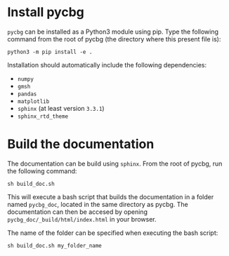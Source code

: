 Install pycbg
=============

`pycbg` can be installed as a Python3 module using pip. Type the following command from the root of pycbg (the directory where this present file is): 

```
python3 -m pip install -e .
```

Installation should automatically include the following dependencies: 
 - `numpy`
 - `gmsh`
 - `pandas`
 - `matplotlib`
 - `sphinx` (at least version `3.3.1`)
 - `sphinx_rtd_theme`

Build the documentation
=======================

The documentation can be build using `sphinx`. From the root of pycbg, run the following command:
```
sh build_doc.sh
```

This will execute a bash script that builds the documentation in a folder named `pycbg_doc`, located in the same directory as pycbg. 
The documentation can then be accesed by opening `pycbg_doc/_build/html/index.html` in your browser.

The name of the folder can be specified when executing the bash script:
```
sh build_doc.sh my_folder_name
```